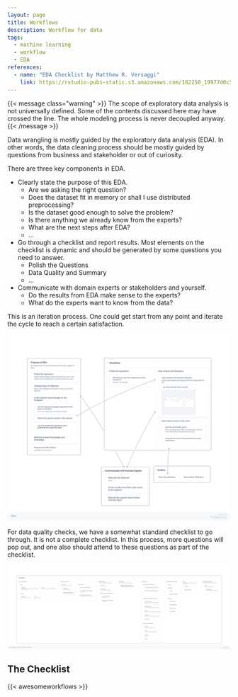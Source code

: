 ```yaml
---
layout: page
title: Workflows
description: Workflow for data
tags:
  - machine learning
  - workflow
  - EDA
references:
  - name: "EDA Checklist by Matthew R. Versaggi"
    link: https://rstudio-pubs-static.s3.amazonaws.com/182250_19977d0c5c06403fbad1e653850fc7c6.html
---
```


{{< message class="warning" >}}
The scope of exploratory data analysis is not universally defined. Some of the contents discussed here may have crossed the line. The whole modeling process is never decoupled anyway.
{{< /message >}}

Data wrangling is mostly guided by the exploratory data analysis (EDA). In other words, the data cleaning process should be mostly guided by questions from business and stakeholder or out of curiosity.

There are three key components in EDA.
- Clearly state the purpose of this EDA.
  - Are we asking the right question?
  - Does the dataset fit in memory or shall I use distributed preprocessing?
  - Is the dataset good enough to solve the problem?
  - Is there anything we already know from the experts?
  - What are the next steps after EDA?
  - ...
- Go through a checklist and report results. Most elements on the checklist is dynamic and should be generated by some questions you need to answer.
  - Polish the Questions
  - Data Quality and Summary
  - ...
- Communicate with domain experts or stakeholders and yourself.
  - Do the results from EDA make sense to the experts?
  - What do the experts want to know from the data?

This is an iteration process. One could get start from any point and iterate the cycle to reach a certain satisfaction.

![](eda/assets/eda.png)

For data quality checks, we have a somewhat standard checklist to go through. It is not a complete checklist. In this process, more questions will pop out, and one also should attend to these questions as part of the checklist.

![](data-quality-and-summary/assets/data-quality-and-summary.png)

## The Checklist

{{< awesomeworkflows >}}

